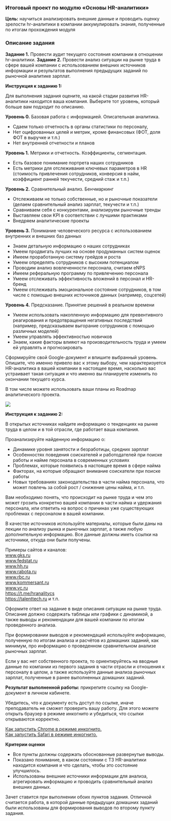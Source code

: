 ### Итоговый проект по модулю «Основы HR-аналитики»

**Цель:** 
научиться анализировать внешние данные и проводить оценку зрелости hr-аналитики в компании
аккумулировать знания, полученные по итогам прохождения модуля

### Описание задания

**Задание 1.** Провести аудит текущего состояния компании в отношении hr-аналитики. 
**Задание 2.** Провести анализ ситуации на рынке труда в сфере вашей компании с использованием внешних источников информации и результатов выполнения предыдущих заданий по рыночной аналитике зарплат. 

**Инструкция к заданию 1:**

Для выполнения задания оцените, на какой стадии развития HR-аналитики находится ваша компания. Выберите тот уровень, который больше вам подходит по описанию. 

**Уровень 0.** Базовая работа с информацией. Описательная аналитика. 
* Сдаем только отчетность в органы статистики по персоналу, 
* Нет оцифрованных целей и метрик, кроме финансовых (ФОТ, доля ФОТ в выручке и т.п.) 
* Нет внутренней отчетности и планов 

**Уровень 1.** Метрики и отчетность. Коэффициенты, сегментация.
* Есть базовое понимание портрета наших сотрудников 
* Есть метрики для отслеживания ключевых параметров в HR (стоимость привлечения сотрудников, конверсия в найм, коэффициент ранней текучести, средний стаж и т.п.)

**Уровень 2.** Сравнительный анализ. Бенчмаркинг 
* Отслеживаем не только собственные, но и рыночные показатели (делаем сравнительный анализ зарплат, текучести и т.п.)
* Сравниваем себя с конкурентами, анализируем рыночные тренды 
* Выставляем свои KPI в соответствии с лучшими практиками
* Внедряем аналитические проекты

**Уровень 3.** Понимание человеческого ресурса с использованием внутренних и внешних баз данных 
* Знаем детальную информацию о наших сотрудниках
* Умеем продвигать лучших на основе продуманных систем оценок
* Имеем проработанную систему грейдов и роста
* Умеем определять сотрудников с высоким потенциалом
* Проводим анализ вовлеченности персонала, считаем eNPS
* Имеем реферальную программу по привлечению персонала
* Умеем отслеживать эффективность вложений в персонал и HR-бренд
* Умеем отслеживать эмоциональное состояние сотрудников, в том числе с помощью внешних источников данных (например, соцсетей)

**Уровень 4.** Предсказание. Принятие решений в реальном времени 
* Умеем использовать накопленную информацию для превентивного реагирования и предотвращения негативных последствий (например, предсказываем выгорание сотрудников с помощью различных моделей)
* Умеем управлять эффективностью новичков
* Знаем, какие факторы влияют на производительность труда и умеем ей управлять и прогнозировать

Сформируйте свой Google-документ и впишите выбранный уровень. Опишите, что именно привело вас к этому выбору, чем характеризуется HR-аналитика в вашей компании в настоящее время, насколько вас устраивает такая ситуация и что именно вы планируете изменить по окончании текущего курса. 

В том числе можете использовать ваши планы из Roadmap аналитического проекта.

![](https://u.netology.ru/backend/uploads/markdown_images/image/159720/3.png)

**Инструкция к заданию 2:**

B открытых источниках найдите информацию о тенденциях на рынке труда в целом и в той отрасли, где работает ваша компания. 

Проанализируйте найденную информацию о:
* Динамике уровня занятости и безработицы, средних зарплат
* Особенностях поведения соискателей и работодателей при поиске работы и найме персонала в современных условиях
* Проблемах, которые появились в настоящее время в сфере найма
* Факторах, на которые обращают внимание соискатели при поиске работы 
* Новых требованиях законодательства в части найма персонала, что может повлечь за собой рост / снижение цены найма, и т.п. 

Вам необходимо понять, что происходит на рынке труда и чем это может грозить конкретно вашей компании в части найма и удержания персонала, или ответить на вопрос о причинах уже существующих проблемах с персоналом в вашей компании. 

В качестве источников используйте материалы, которые были даны на лекции по анализу рынка и рыночных зарплат, а также любую дополнительную информацию. Все данные должны иметь ссылки на источники, откуда они были получены. 

Примеры сайтов и каналов:  
www.gks.ru  
www.fedstat.ru  
www.hh.ru  
www.rabota.ru  
www.rbc.ru  
www.kommersant.ru  
www.vc.ru  
https://t.me/hranalitycs  
https://talenttech.ru и т.п.

Оформите ответ на задание в виде описания ситуации на рынке труда. Описание должно содержать таблицы или графики с динамикой, а также выводы и рекомендации для вашей компании по итогам проведенного анализа. 

При формировании выводов и рекомендаций используйте информацию, полученную по итогам анализа и расчётов из домашних заданий, как минимум, про информацию о проведенном сравнительном анализе рыночных зарплат.

Если у вас нет собственного проекта, то ориентируйтесь на вводные данные по компании из первого задания в части отрасли и отношения к персоналу в целом, а также используйте данные анализа рыночных зарплат, полученные в ранее выполненных домашних заданий.

**Результат выполненной работы:** прикрепите cсылку на Google-документ в личном кабинете.

Убедитесь, что к документу есть доступ по ссылке, иначе преподаватель не сможет проверить вашу работу. Для этого можете открыть браузер в режиме инкогнито и убедиться, что ссылки открываются корректно.

[Как запустить Chrome в режиме инкогнито.](https://support.google.com/chrome/answer/95464?co=GENIE.Platform%3DDesktop&hl=ru)  
[Как запустить Safari в режиме инкогнито.](https://support.apple.com/ru-ru/guide/safari/ibrw1069/mac)

**Критерии оценки**

* Все пункты должны содержать обоснованные развернутые выводы. 
* Показано понимание, в каком состоянии с ТЗ HR-аналитики находится компания и что сделать, чтобы это состояние улучшилось. 
* Использованы внешние источники информации для анализа, агрегировать информацию и проводить сравнительный анализ внешних данных. 

Зачет ставится при выполнении обоих пунктов задания. Отличной считается работа, в которой данные предыдущих домашних заданий были использованы для формирования выводов по второму пункту задания.
